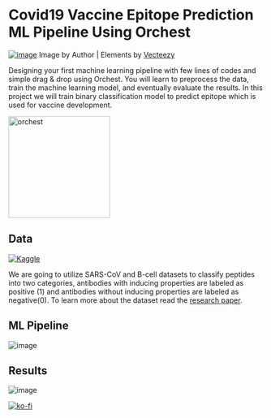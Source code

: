 # Covid19 Vaccine Epitope Prediction ML Pipeline Using Orchest 

[![image](https://user-images.githubusercontent.com/36753484/131174329-399eaf32-db13-40f6-a10e-c784a48788c1.png)](https://medium.com/@kingabzpro/a-new-way-to-design-machine-learning-pipelines-54700ed1aded)
Image by Author | Elements by [Vecteezy](https://medium.com/r/?url=https%3A%2F%2Fwww.vecteezy.com%2Fvector-art%2F2927244-smart-industry-4-0-internet-of-things-technology-vector-illustration)



Designing your first machine learning pipeline with few lines of codes and simple drag & drop using Orchest. You will learn to preprocess the data, train the machine learning model, and eventually evaluate the results. In this project we will train binary classification model to predict epitope which is used for vaccine development.

[<img src="https://user-images.githubusercontent.com/36753484/131175042-8fe07c0e-ef3a-497b-935a-b2ee7815f31e.png" alt="orchest" width="200"/>](https://github.com/orchest/orchest)

## Data
[<img alt="Kaggle" src="https://img.shields.io/badge/Kaggle_Dataset-161616?logo=Kaggle&style=for-the-badge" />](https://www.kaggle.com/futurecorporation/epitope-prediction)

We are going to utilize SARS-CoV and B-cell datasets to classify peptides into two categories, antibodies with inducing properties are labeled as positive (1) and antibodies without inducing properties are labeled as negative(0). To learn more about the dataset read the [research paper](https://medium.com/r/?url=https%3A%2F%2Fwww.biorxiv.org%2Fcontent%2F10.1101%2F2020.07.27.224121v1).

## ML Pipeline
![image](https://user-images.githubusercontent.com/36753484/131174504-6d8f27c6-a5da-4d2b-b40b-a0f3e39f945c.png)

## Results
![image](https://user-images.githubusercontent.com/36753484/131174584-0bcdc37a-09b6-43f0-9e8f-a7083e190d60.png)

[![ko-fi](https://ko-fi.com/img/githubbutton_sm.svg)](https://ko-fi.com/T6T45YP5N)
